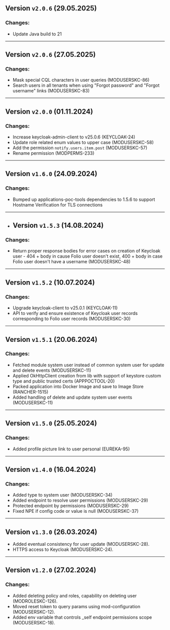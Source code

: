 ## Version `v2.0.6` (29.05.2025)
### Changes:
* Update Java build to 21
---

## Version `v2.0.6` (27.05.2025)
### Changes:
* Mask special CQL characters in user queries (MODUSERSKC-86)
* Search users in all tenants when using "Forgot password" and "Forgot username" links (MODUSERSKC-83)
---

## Version `v2.0.0` (01.11.2024)
### Changes:
* Increase keycloak-admin-client to v25.0.6 (KEYCLOAK-24)
* Update role related enum values to upper case (MODUSERSKC-58)
* Add the permission `notify.users.item.post` (MODUSERSKC-57)
* Rename permission (MODPERMS-233)
---

## Version `v1.6.0` (24.09.2024)
### Changes:
*  Bumped up applications-poc-tools dependencies to 1.5.6 to support Hostname Verification for TLS connections
---

* ## Version `v1.5.3` (14.08.2024)
### Changes:
* Return proper response bodies for error cases on creation of Keycloak user - 404 + body in cause Folio user doesn't exist, 400 + body in case Folio user doesn't have a username (MODUSERSKC-48)
---

## Version `v1.5.2` (10.07.2024)
### Changes:
* Upgrade keycloak-client to v25.0.1 (KEYCLOAK-11)
* API to verify and ensure existence of Keycloak user records corresponding to Folio user records (MODUSERSKC-30)

---
## Version `v1.5.1` (20.06.2024)
### Changes:
* Fetched module system user instead of common system user for update and delete events (MODUSERSKC-11)
* Applied OkHttpClient creation from lib with support of keystore custom type and public trusted certs (APPPOCTOOL-20)
* Packed application into Docker Image and save to Image Store (RANCHER-1515)
* Added handling of delete and update system user events (MODUSERSKC-11)

---
## Version `v1.5.0` (25.05.2024)
### Changes:
* Added profile picture link to user personal (EUREKA-95)

---
## Version `v1.4.0` (16.04.2024)
### Changes:
* Added type to system user (MODUSERSKC-34)
* Added endpoint to resolve user permissions (MODUSERSKC-29)
* Protected endpoint by permissions (MODUSERSKC-29)
* Fixed NPE if config code or value is null (MODUSERSKC-37)

---
## Version `v1.3.0` (26.03.2024)
* Added eventual consistency for user update (MODUSERSKC-28).
* HTTPS access to Keycloak (MODUSERSKC-24).

---
## Version `v1.2.0` (27.02.2024)
### Changes:
* Added deleting policy and roles, capability on deleting user (MODROLESKC-126).
* Moved reset token to query params using mod-configuration (MODUSERSKC-12).
* Added env variable that controls _self endpoint permissions scope (MODUSERSKC-18).
